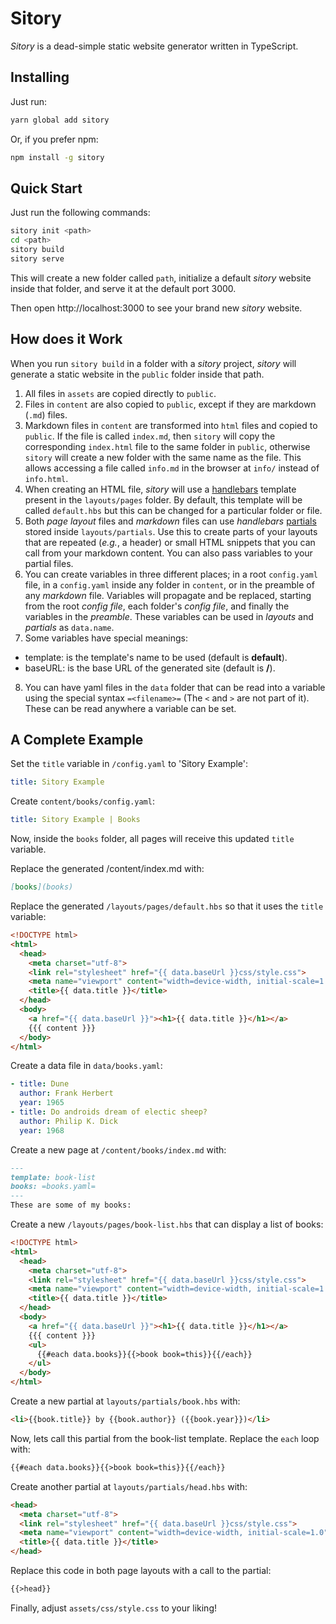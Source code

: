# Sitory

*Sitory* is a dead-simple static website generator written in TypeScript.

## Installing

Just run:

```bash
yarn global add sitory
```

Or, if you prefer npm:

```bash
npm install -g sitory
```

## Quick Start

Just run the following commands:

```bash
sitory init <path>
cd <path>
sitory build
sitory serve
```

This will create a new folder called ```path```, initialize a default *sitory* website inside that folder, and serve it at the default port 3000.

Then open http://localhost:3000 to see your brand new *sitory* website.

## How does it Work

When you run ```sitory build``` in a folder with a *sitory* project, *sitory* will generate a static website in the ```public``` folder inside that path.

1. All files in ```assets``` are copied directly to ```public```.
2. Files in ```content``` are also copied to ```public```, except if they are markdown (```.md```) files.
3. Markdown files in ```content``` are transformed into ```html``` files and copied to ```public```. If the file is called ```index.md```, then ```sitory``` will copy the corresponding ```index.html``` file to the same folder in ```public```, otherwise ```sitory``` will create a new folder with the same name as the file. This allows accessing a file called ```info.md``` in the browser at ```info/``` instead of ```info.html```.
4. When creating an HTML file, *sitory* will use a [handlebars](https://handlebarsjs.com/) template present in the ```layouts/pages``` folder. By default, this template will be called ```default.hbs``` but this can be changed for a particular folder or file.
5. Both *page layout* files and *markdown* files can use *handlebars* [partials](https://handlebarsjs.com/guide/partials.html) stored inside ```layouts/partials```. Use this to create parts of your layouts that are repeated (*e.g.*, a header) or small HTML snippets that you can call from your markdown content. You can also pass variables to your partial files.
6. You can create variables in three different places; in a root ```config.yaml``` file, in a ```config.yaml``` inside any folder in ```content```, or in the preamble of any *markdown* file. Variables will propagate and be replaced, starting from the root *config file*, each folder's *config file*, and finally the variables in the *preamble*. These variables can be used in *layouts* and *partials* as ```data.name```. 
7. Some variables have special meanings:
  - template: is the template's name to be used (default is **default**).
  - baseURL: is the base URL of the generated site (default is **/**).
8. You can have yaml files in the ```data``` folder that can be read into a variable using the special syntax ```=<filename>=``` (The ```<``` and ```>``` are not part of it). These can be read anywhere a variable can be set.


## A Complete Example

Set the ```title``` variable in ```/config.yaml``` to 'Sitory Example':

```yaml
title: Sitory Example
```

Create ```content/books/config.yaml```:

```yaml
title: Sitory Example | Books
```

Now, inside the ```books``` folder, all pages will receive this updated ```title``` variable.

Replace the generated /content/index.md with:

```markdown
[books](books)
```

Replace the generated ```/layouts/pages/default.hbs``` so that it uses the ```title``` variable:

```html
<!DOCTYPE html>
<html>
  <head>
    <meta charset="utf-8">
    <link rel="stylesheet" href="{{ data.baseUrl }}css/style.css">
    <meta name="viewport" content="width=device-width, initial-scale=1.0">
    <title>{{ data.title }}</title>
  </head>
  <body>
    <a href="{{ data.baseUrl }}"><h1>{{ data.title }}</h1></a>
    {{{ content }}}
  </body>
</html>
```

Create a data file in ```data/books.yaml```:

```yaml
- title: Dune
  author: Frank Herbert
  year: 1965
- title: Do androids dream of electic sheep?
  author: Philip K. Dick 
  year: 1968
```

Create a new page at ```/content/books/index.md``` with:

```markdown
---
template: book-list
books: =books.yaml=
---
These are some of my books:
```

Create a new ```/layouts/pages/book-list.hbs``` that can display a list of books:

```html
<!DOCTYPE html>
<html>
  <head>
    <meta charset="utf-8">
    <link rel="stylesheet" href="{{ data.baseUrl }}css/style.css">
    <meta name="viewport" content="width=device-width, initial-scale=1.0">
    <title>{{ data.title }}</title>
  </head>
  <body>
    <a href="{{ data.baseUrl }}"><h1>{{ data.title }}</h1></a>
    {{{ content }}}
    <ul>
      {{#each data.books}}{{>book book=this}}{{/each}}
    </ul>
  </body>
</html>
```

Create a new partial at ```layouts/partials/book.hbs``` with:

```html
<li>{{book.title}} by {{book.author}} ({{book.year}})</li>
```

Now, lets call this partial from the book-list template. Replace the ```each``` loop with:

```html
{{#each data.books}}{{>book book=this}}{{/each}}
```

Create another partial at ```layouts/partials/head.hbs``` with:

```html
<head>
  <meta charset="utf-8">
  <link rel="stylesheet" href="{{ data.baseUrl }}css/style.css">
  <meta name="viewport" content="width=device-width, initial-scale=1.0">
  <title>{{ data.title }}</title>
</head>
```

Replace this code in both page layouts with a call to the partial:

```html
{{>head}}
```

Finally, adjust ```assets/css/style.css``` to your liking!